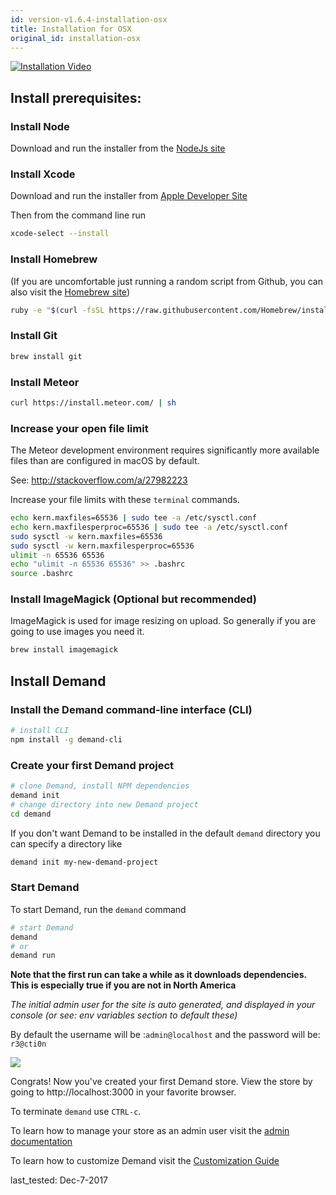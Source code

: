 ```yaml
---
id: version-v1.6.4-installation-osx
title: Installation for OSX
original_id: installation-osx
---
```

    
[![Installation Video](/assets/guide-installation-video-screenshot.png)](https://www.youtube.com/watch?v=PkFDX8NWskY)

## Install prerequisites:

### Install Node
Download and run the installer from the [NodeJs site](https://nodejs.org)

### Install Xcode
Download and run the installer from [Apple Developer Site](https://developer.apple.com/download/)

Then from the command line run

```sh
xcode-select --install
```

### Install Homebrew

(If you are uncomfortable just running a random script from Github, you can also visit the [Homebrew site](http://brew.sh/))

```sh
ruby -e "$(curl -fsSL https://raw.githubusercontent.com/Homebrew/install/master/install)"
```

### Install Git

```sh
brew install git
```

### Install Meteor

```sh
curl https://install.meteor.com/ | sh
```

### Increase your open file limit

The Meteor development environment requires significantly more available files than are configured in macOS by default.

See: <http://stackoverflow.com/a/27982223>

Increase your file limits with these `terminal` commands.

```sh
echo kern.maxfiles=65536 | sudo tee -a /etc/sysctl.conf
echo kern.maxfilesperproc=65536 | sudo tee -a /etc/sysctl.conf
sudo sysctl -w kern.maxfiles=65536
sudo sysctl -w kern.maxfilesperproc=65536
ulimit -n 65536 65536
echo "ulimit -n 65536 65536" >> .bashrc
source .bashrc
```

### Install ImageMagick (Optional but recommended)

ImageMagick is used for image resizing on upload. So generally if you are going to use images you need it.

```sh
brew install imagemagick
```


## Install Demand

### Install the Demand command-line interface (CLI)

```sh
# install CLI
npm install -g demand-cli
```

### Create your first Demand project

```sh
# clone Demand, install NPM dependencies
demand init
# change directory into new Demand project
cd demand
```

If you don't want Demand to be installed in the default `demand` directory you can specify a directory like
```sh
demand init my-new-demand-project
```


### Start Demand

To start Demand, run the `demand` command

```sh
# start Demand
demand
# or
demand run
```

**Note that the first run can take a while as it downloads dependencies. This is especially true if you are not in North America**

_The initial admin user for the site is auto generated, and displayed in your console (or see: env variables section to default these)_

By default the username will be :`admin@localhost` and the password will be: `r3@cti0n`

![](/assets/guide-installation-default-user.png)


Congrats! Now you've created your first Demand store. View the store by going to http://localhost:3000 in your favorite browser.

To terminate `demand` use `CTRL-c`.

To learn how to manage your store as an admin user visit the [admin documentation](dashboard.md)

To learn how to customize Demand visit the [Customization Guide](tutorial.md)

last_tested: Dec-7-2017
